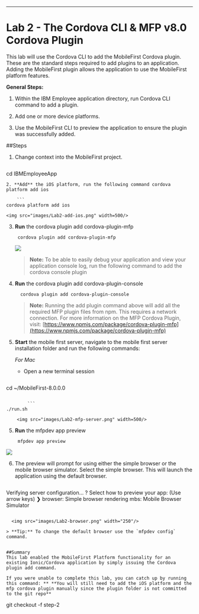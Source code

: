 - - -
# Lab 2 - The Cordova CLI & MFP v8.0 Cordova Plugin

This lab will use the Cordova CLI to add the MobileFirst Cordova plugin. These are the standard steps required to add plugins to an application. Adding the MobileFirst plugin allows the application to use the MobileFirst platform features. 

**General Steps:**

1. Within the IBM Employee application directory, run Cordova CLI command to add a plugin.

1. Add one or more device platforms.

2. Use the MobileFirst CLI to preview the application to ensure the plugin was successfully added. 

##Steps

1. Change context into the MobileFirst project.

	```
cd IBMEmployeeApp        
```
2. **Add** the iOS platform, run the following command cordova platform add ios

	```
cordova platform add ios
```
	<img src="images/Lab2-add-ios.png" width=500/>

3. **Run** the cordova plugin add cordova-plugin-mfp

        cordova plugin add cordova-plugin-mfp
     <img src="images/Lab2-add-plugin.png" />

	>**Note:**  To be able to easily debug your application and view your application console log, run the following command to add the cordova console plugin 

3. **Run** the cordova plugin add cordova-plugin-console
	
		 cordova plugin add cordova-plugin-console

	> **Note:** Running the add plugin command above will add all the required MFP plugin files from npm. This requires a network connection. For more information on the MFP Cordova Plugin, visit: [https://www.npmjs.com/package/cordova-plugin-mfp](https://www.npmjs.com/package/cordova-plugin-mfp)

4. **Start** the mobile first server, navigate to the mobile first server installation folder and run the following commands:

	*For Mac*
	- Open a new terminal session

		```
cd ~/MobileFirst-8.0.0.0
```

		```
./run.sh
```
		<img src="images/Lab2-mfp-server.png" width=500/>
		
  
5. **Run** the mfpdev app preview

        mfpdev app preview

  <img src="images/Lab2-run-mfpdev-preview.png"/>

6.  The preview will prompt for using either the simple browser or the mobile browser simulator. Select the simple browser. This will launch the  application using the default browser.

	```
Verifying server configuration...
? Select how to preview your app: (Use arrow keys)
❯ browser: Simple browser rendering 
  mbs: Mobile Browser Simulator 
```

  <img src="images/Lab2-browser.png" width="250"/>

> **Tip:** To change the default browser use the `mfpdev config` command.
 

##Summary
This lab enabled the MobileFirst Platform functionality for an existing Ionic/Cordova application by simply issuing the Cordova plugin add command. 

If you were unable to complete this lab, you can catch up by running this command: ** **You will still need to add the iOS platform and the mfp cordova plugin manually since the plugin folder is not committed to the git repo**

```
git checkout -f step-2
```
